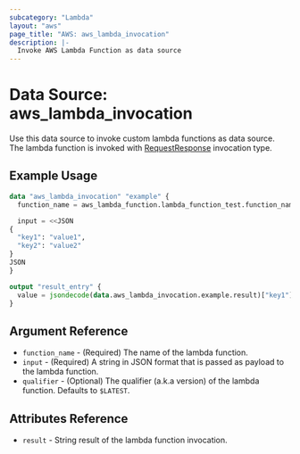```yaml
---
subcategory: "Lambda"
layout: "aws"
page_title: "AWS: aws_lambda_invocation"
description: |-
  Invoke AWS Lambda Function as data source
---
```


# Data Source: aws_lambda_invocation

Use this data source to invoke custom lambda functions as data source.
The lambda function is invoked with [RequestResponse](https://docs.aws.amazon.com/lambda/latest/dg/API_Invoke.html#API_Invoke_RequestSyntax)
invocation type.

## Example Usage

```terraform
data "aws_lambda_invocation" "example" {
  function_name = aws_lambda_function.lambda_function_test.function_name

  input = <<JSON
{
  "key1": "value1",
  "key2": "value2"
}
JSON
}

output "result_entry" {
  value = jsondecode(data.aws_lambda_invocation.example.result)["key1"]
}
```

## Argument Reference

* `function_name` - (Required) The name of the lambda function.
* `input` - (Required) A string in JSON format that is passed as payload to the lambda function.
* `qualifier` - (Optional) The qualifier (a.k.a version) of the lambda function. Defaults
 to `$LATEST`.

## Attributes Reference

* `result` - String result of the lambda function invocation.
